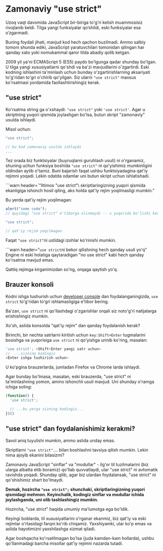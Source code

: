 # Zamonaviy "use strict"

Uzoq vaqt davomida JavaScript bir-biriga to'g'ri kelish muammosisiz rivojlanib keldi. Tilga yangi funksiyalar qo‘shildi, eski funksiyalar esa o‘zgarmadi.

Buning foydali jihati, mavjud kod hech qachon buzilmadi. Ammo salbiy tomoni shunda ediki, JavaScript yaratuvchilari tomonidan qilingan har qanday xato yoki nomukammal qaror tilda abadiy qolib ketgan.

2009 yil ya'ni ECMAScript 5 (ES5) paydo bo'lgunga qadar shunday bo'lgan. U tilga yangi xususiyatlarni qo'shdi va ba'zi mavjudlarini o'zgartirdi. Eski kodning ishlashini ta'minlash uchun bunday o'zgartirishlarning aksariyati to'g'ridan to'gri o'chirib qo'yilgan. Siz ularni `"use strict"` maxsus ko'rsatmasi yordamida faollashtirishingiz kerak.

## "use strict"

Ko'rsatma string ga o'xshaydi: `"use strict"` yoki `'use strict'`. Agar u skriptning yuqori qismida joylashgan bo'lsa, butun skript "zamonaviy" usulda ishlaydi.

Misol uchun:
```js
"use strict";

// bu kod zamonaviy usulda ishlaydi
...
```

Tez orada biz funktsiyalar (buyruqlarni guruhlash usuli) ni o'rganamiz, shuning uchun funksiya boshida `"use strict"` ni qo'yishimiz mumkinligini oldindan aytib o'tamiz. Buni bajarish faqat ushbu funktsiyadagina qat'iy rejimni yoqadi. Lekin odatda odamlar uni butun skript uchun ishlatishadi.

```warn header=`"Iltimos \"use strict"\ skriptlaringizning yuqori qismida ekanligiga ishonch hosil qiling, aks holda qat'iy rejim yoqilmasligi mumkin."

Bu yerda qat'iy rejim yoqilmagan:

```js no-strict
alert("some code");
// quyidagi "use strict" e'tiborga olinmaydi -- u yuqorida bo'lishi kerak

"use strict";

// qat'iy rejim yoqilmagan
```

Faqat `"use strict"`ni ustidagi izohlar ko'rinishi mumkin.

```warn header="`use strict`ni bekor qilishning hech qanday usuli yo'q"
Engine ni eski holatiga qaytaradigan "no use strict" kabi hech qanday ko'rsatma mavjud emas.

Qattiq rejimga kirganimizdan so'ng, orqaga qaytish yo'q.


## Brauzer konsoli

Kodni ishga tushurish uchun [developer console](info:devtools) dan foydalanganingizda, `use strict` to'g'ridan to'gri ishlamasligiga e'tibor bering.

Ba'zan, `use strict` ni qo'llashdagi o'zgarishlar orqali siz noto'g'ri natijalarga erishishingiz mumkin.

Xo'sh, aslida konsolda "qat'iy rejim" dan qanday foydalanish kerak?

Birinchi, bir nechta satrlarni kiritish uchun `key:Shift+Enter` tugmalarini bosishga va yuqorisiga `use strict` ni qo'yishga urinib ko'ring, masalan:

```js
'use strict'; <Shift+Enter yangi satr uchun>
//  ...sizning kodingiz
<Enter ishga tushirish uchun>
```

U ko'pgina brauzerlarda, jumladan Firefox va Chrome larda ishlaydi.

Agar bunday bo'lmasa, masalan, eski brauzerda, "use strict" ni ta'minlashning yomon, ammo ishonchli usuli mavjud. Uni shunday o'ramga ichiga soling:

```js
(function() {
  'use strict';

  // ...bu yerga sizning kodingiz...
})()
```

## "use strict" dan foydalanishimiz kerakmi?

Savol aniq tuyulishi mumkin, ammo aslida unday emas.

Skriptlarni `"use strict"`.... bilan boshlashni tavsiya qilish mumkin. Lekin nima ajoyib ekanini bilasizmi?

Zamonaviy JavaScript "sinflar" va "modullar" - ilg'or til tuzilmalarini (biz ularga albatta etib boramiz) qo'llab quvvatlaydi, ular "use strict" ni avtomatik ravishda yoqadi. Shunday qilib, agar biz ulardan foydalansak, "use strict" ni qo'shishimiz shart bo'lmaydi.

**Demak, hozircha `"use strict";` shunchaki, skriptlaringizning yuqori qismidagi mehmon. Keyinchalik, kodingiz sinflar va modullar ichida joylashganda, uni olib tashlashingiz mumkin.**

Hozircha, "use strict" haqida umumiy ma'lumotga ega bo'ldik.

Keyingi boblarda, til xususiyatlarini o'rganar ekanmiz, biz qat'iy va eski rejimlar o'rtasidagi farqni ko'rib chiqamiz. Yaxshiyamki, ular ko'p emas va aslida hayotimizni yaxshilashga xizmat qiladi.

Agar boshqacha ko'rsatilmagan bo'lsa (juda kamdan-kam hollarda), ushbu qo'llanmadagi barcha misollar qat'iy rejimni nazarda tutadi.
